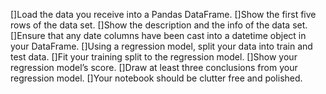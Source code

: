 []Load the data you receive into a Pandas DataFrame.
[]Show the first five rows of the data set.
[]Show the description and the info of the data set.
[]Ensure that any date columns have been cast into a datetime object in your DataFrame.
[]Using a regression model, split your data into train and test data.
[]Fit your training split to the regression model.
[]Show your regression model’s score.
[]Draw at least three conclusions from your regression model.
[]Your notebook should be clutter free and polished.